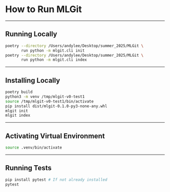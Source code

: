 # How to Run MLGit

---

## Running Locally

```bash
poetry --directory /Users/andylee/Desktop/summer_2025/MLGit \
       run python -m mlgit.cli init
poetry --directory /Users/andylee/Desktop/summer_2025/MLGit \
       run python -m mlgit.cli index    
```

---

## Installing Locally

```bash
poetry build
python3 -m venv /tmp/mlgit-v0-test1
source /tmp/mlgit-v0-test1/bin/activate
pip install dist/mlgit-0.1.0-py3-none-any.whl
mlgit init
mlgit index
```

---

## Activating Virtual Environment

```bash
source .venv/bin/activate
```

---

## Running Tests

```bash
pip install pytest # If not already installed
pytest
```
